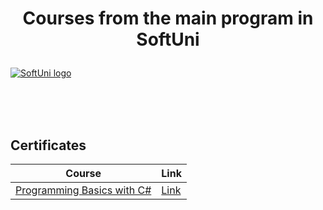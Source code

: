 # <p align="center"> Courses from the main program in SoftUni <p>

<a href="https://softuni.bg/trainings/courses" rel="Courses"> ![SoftUni logo][logo] </a>

[logo]: http://innovationstarterbox.bg/wp-content/uploads/2016/05/Softuni_logo_trasparent.png "Logo Title Text 2"

<br/>
<br/>
<br/>

<h2> Certificates </h2>



<tr>
<td>

| **Course**                                                            | **Link**                                                   |
| --------------------------------------------------------------------- | ---------------------------------------------------------- |
| <a href="https://softuni.bg/trainings/3620/programming-basics-with-csharp-january-2022" > Programming Basics with C# </a>         | <a href="https://softuni.bg/certificates/details/124198/1617d361"> Link</a> |


</td>
